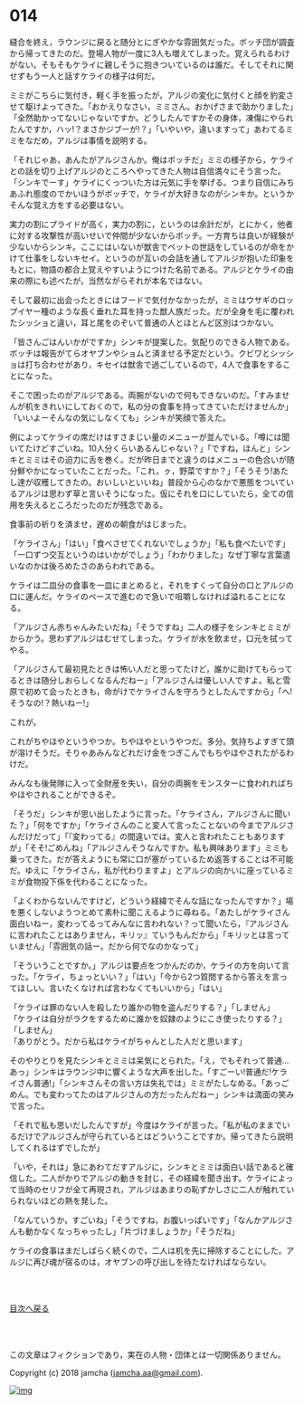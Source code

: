 # 014

縫合を終え，ラウンジに戻ると随分とにぎやかな雰囲気だった。ボッチ団が調査から帰ってきたのだ。登場人物が一度に3人も増えてしまった。覚えられるわけがない。そもそもケライに親しそうに抱きついているのは誰だ。そしてそれに関せずもう一人と話すケライの様子は何だ。  

ミミがこちらに気付き，軽く手を振ったが，アルジの変化に気付くと顔を豹変させて駆けよってきた。「おかえりなさい，ミミさん。おかげさまで助かりました」「全然助かってないじゃないですか。どうしたんですかその身体，凍傷にやられたんですか，ハッ!？まさかジブーが!？」「いやいや，違いますって」あわてるミミをなだめ，アルジは事情を説明する。  

「それじゃあ，あんたがアルジさんか。俺はボッチだ」ミミの様子から，ケライとの話を切り上げアルジのところへやってきた人物は自信満々にそう言った。「シンキでーす」ケライにくっついた方は元気に手を挙げる。つまり自信にみちあふれ態度のでかいほうがボッチで，ケライが大好きなのがシンキか。というかそんな覚え方をする必要はない。  

実力の割にプライドが高く，実力の割に，というのは余計だが，とにかく，他者に対する攻撃性が高いせいで仲間が少ないからボッチ。一方育ちは良いが経験が少ないからシンキ。ここにはいないが獣舎でペットの世話をしているのが命をかけて仕事をしないキセイ。というのが互いの会話を通してアルジが抱いた印象をもとに，物語の都合上覚えやすいようにつけた名前である。アルジとケライの由来の際にも述べたが，当然ながらそれが本名ではない。  

そして最初に出会ったときにはフードで気付かなかったが，ミミはウサギのロップイヤー種のような長く垂れた耳を持った獣人族だった。だが全身を毛に覆われたシッショと違い，耳と尾をのぞいて普通の人とほとんど区別はつかない。  

「皆さんごはんいかがですか」シンキが提案した。気配りのできる人物である。ボッチは報告がてらオヤブンやショムと済ませる予定だという。クビワとシッショは打ち合わせがあり，キセイは獣舎で過ごしているので，4人で食事をすることになった。  

そこで困ったのがアルジである。両腕がないので何もできないのだ。「すみませんが机をきれいにしておくので，私の分の食事を持ってきていただけませんか」「いいよーそんなの気にしなくても」シンキが笑顔で答えた。  

例によってケライの席だけはすさまじい量のメニューが並んでいる。「噂には聞いてたけどすごいね。10人分くらいあるんじゃない？」「ですね，ほんと」シンキとミミはその迫力に舌を巻く。だが昨日までと違うのはメニューの色合いが随分鮮やかになっていたことだった。「これ，ㇰ，野菜ですか？」「そうそう!あたし達が収穫してきたの。おいしいといいね」普段から心のなかで悪態をついているアルジは思わず草と言いそうになった。仮にそれを口にしていたら，全ての信用を失えるところだったのだが残念である。  

食事前の祈りを済ませ，遅めの朝食がはじまった。  

「ケライさん」「はい」「食べさせてくれないでしょうか」「私も食べたいです」「一口ずつ交互というのはいかがでしょう」「わかりました」なぜ丁寧な言葉遣いなのかは後ろめたさのあらわれである。  

ケライは二皿分の食事を一皿にまとめると，それをすくって自分の口とアルジの口に運んだ。ケライのペースで進むので急いで咀嚼しなければ溢れることになる。  

「アルジさん赤ちゃんみたいだね」「そうですね」二人の様子をシンキとミミがからかう。思わずアルジはむせてしまった。ケライが水を飲ませ，口元を拭ってやる。  

「アルジさんて最初見たときは怖い人だと思ってたけど，誰かに助けてもらってるときは随分しおらしくなるんだねー」「アルジさんは優しい人ですよ。私と雪原で初めて会ったときも，命がけでケライさんを守ろうとしたんですから」「へ!そうなの!？熱いねー!」  

これが。  

これがちやほやというやつか。ちやほやというやつだ。多分。気持ちよすぎて頭が溶けそうだ。そりゃあみんなどれだけ金をつぎこんでもちやほやされたがるわけだ。  

みんなも後発隊に入って全財産を失い，自分の両腕をモンスターに食われればちやほやされることができるぞ。  

「そうだ」シンキが思い出したように言った。「ケライさん，アルジさんに聞いた？」「何をですか」「ケライさんのこと変人て言ったことないの今までアルジさんだけだって」「『変わってる』の間違いでは。変人と言われたこともありますが」「そそ!ごめんね」「アルジさんそうなんですか。私も興味あります」ミミも乗ってきた。だが答えようにも常に口が塞がっているため返答することは不可能だ。ゆえに「ケライさん，私が代わりますよ」とアルジの向かいに座っているミミが食物投下係を代わることになった。  

「よくわからないんですけど，どういう経緯でそんな話になったんですか？」場を悪くしないようつとめて素朴に聞こえるように尋ねる。「あたしがケライさん面白いねー，変わってるってみんなに言われない？って聞いたら，『アルジさんに言われたことはありません，キリッ』ていうもんだから」「キリッとは言っていません」「雰囲気の話ー。だから何でなのかなって」  

「そういうことですか。」アルジは要点をつかんだのか，ケライの方を向いて言った。「ケライ，ちょっといい？」「はい」「今から2つ質問するから答えを言ってほしい。言いたくなければ言わなくてもいいから」「はい」  

「ケライは罪のない人を殺したり誰かの物を盗んだりする？」「しません」  
「ケライは自分がラクをするために誰かを奴隷のようにこき使ったりする？」「しません」  
「ありがとう。だから私はケライがちゃんとした人だと思います」  

そのやりとりを見たシンキとミミは呆気にとられた。「え，でもそれって普通…あっ」シンキはラウンジ中に響くような大声を出した。「すごーい!普通だ!ケライさん普通!」「シンキさんその言い方は失礼では」ミミがたしなめる。「あっごめん。でも変わってたのはアルジさんの方だったんだねー」シンキは満面の笑みで言った。  

「それで私も思いだしたんですが」今度はケライが言った。「私が私のままでいるだけでアルジさんが守られているとはどういうことですか。帰ってきたら説明してくれるはずでしたが」  

「いや，それは」急にあわてだすアルジに，シンキとミミは面白い話であると確信した。二人がかりでアルジの動きを封じ，その経緯を聞き出す。ケライによって当時のセリフが全て再現され，アルジはあまりの恥ずかしさに二人が触れていられないほどの熱を発した。  

「なんていうか，すごいね」「そうですね，お腹いっぱいです」「なんかアルジさんも動かなくなっちゃったし」「片づけましょうか」「そうだね」  

ケライの食事はまだしばらく続くので，二人は机を先に掃除することにした。アルジに再び魂が宿るのは，オヤブンの呼び出しを待たなければならない。  

<br>  
<br>  

[目次へ戻る](https://github.com/jamcha-aa/OblivionReports/blob/master/README.md)  

<br>  
<br>  

この文章はフィクションであり，実在の人物・団体とは一切関係ありません。  

Copyright (c) 2018 jamcha (jamcha.aa@gmail.com).  

[![img](http://i.creativecommons.org/l/by-nc-sa/4.0/88x31.png)](http://creativecommons.org/licenses/by-nc-sa/4.0/deed)